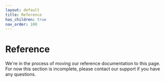```yaml
---
layout: default
title: Reference
has_children: true
nav_order: 100
---
```


# Reference

We're in the process of moving our reference documentation to this page. For now this section is incomplete, please contact our support if you have any questions.